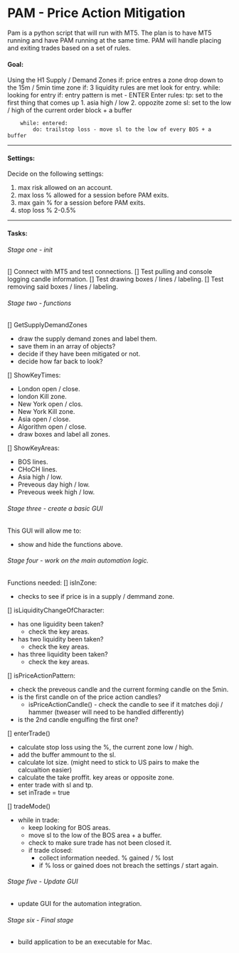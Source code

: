 # PAM - Price Action Mitigation

Pam is a python script that will run with MT5. The plan is to have MT5 running and have PAM running at the same time. PAM will handle placing and exiting trades based on a set of rules.

#### Goal:

Using the H1 Supply / Demand Zones
if: price entres a zone drop down to the 15m / 5min time zone
if: 3 liquidity rules are met look for entry.
while: looking for entry
if: entry pattern is met - ENTER
Enter rules:
tp: set to the first thing that comes up 1. asia high / low 2. oppozite zome
sl: set to the low / high of the current order block + a buffer

        while: entered:
            do: trailstop loss - move sl to the low of every BOS + a buffer

---

#### Settings:

Decide on the following settings:

1. max risk allowed on an account.
2. max loss % allowed for a session before PAM exits.
3. max gain % for a session before PAM exits.
4. stop loss % 2-0.5%

---

#### Tasks:

###### Stage one - init

[] Connect with MT5 and test connections.
[] Test pulling and console logging candle information.
[] Test drawing boxes / lines / labeling.
[] Test removing said boxes / lines / labeling.

###### Stage two - functions

[] GetSupplyDemandZones

- draw the supply demand zones and label them.
- save them in an array of objects?
- decide if they have been mitigated or not.
- decide how far back to look?

[] ShowKeyTimes:

- London open / close.
- london Kill zone.
- New York open / clos.
- New York Kill zone.
- Asia open / close.
- Algorithm open / close.
- draw boxes and label all zones.

[] ShowKeyAreas:

- BOS lines.
- CHoCH lines.
- Asia high / low.
- Preveous day high / low.
- Preveous week high / low.

###### Stage three - create a basic GUI

This GUI will allow me to:

- show and hide the functions above.

###### Stage four - work on the main automation logic.

Functions needed:
[] isInZone:

- checks to see if price is in a supply / demmand zone.

[] isLiquidityChangeOfCharacter:

- has one liguidity been taken?
  - check the key areas.
- has two liquidity been taken?
  - check the key areas.
- has three liquidity been taken?
  - check the key areas.

[] isPriceActionPattern:

- check the preveous candle and the current forming candle on the 5min.
- is the first candle on of the price action candles?
  - isPriceActionCandle() - check the candle to see if it matches doji / hammer (tweaser will need to be handled differently)
- is the 2nd candle engulfing the first one?

[] enterTrade()

- calculate stop loss using the %, the current zone low / high.
- add the buffer ammount to the sl.
- calculate lot size. (might need to stick to US pairs to make the calcualtion easier)
- calculate the take proffit. key areas or opposite zone.
- enter trade with sl and tp.
- set inTrade = true

[] tradeMode()

- while in trade:
  - keep looking for BOS areas.
  - move sl to the low of the BOS area + a buffer.
  - check to make sure trade has not been closed it.
  - if trade closed:
    - collect information needed. % gained / % lost
    - if % loss or gained does not breach the settings / start again.

###### Stage five - Update GUI

- update GUI for the automation integration.

###### Stage six - Final stage

- build application to be an executable for Mac.
